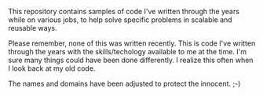 This repository contains samples of code I've written through the years while on various jobs, to help solve specific problems in scalable and reusable ways.

Please remember, none of this was written recently. This is code I've written through the years with the skills/techology available to me at the time. I'm sure many things could have been done differently. I realize this often when I look back at my old code.

The names and domains have been adjusted to protect the innocent. ;-)